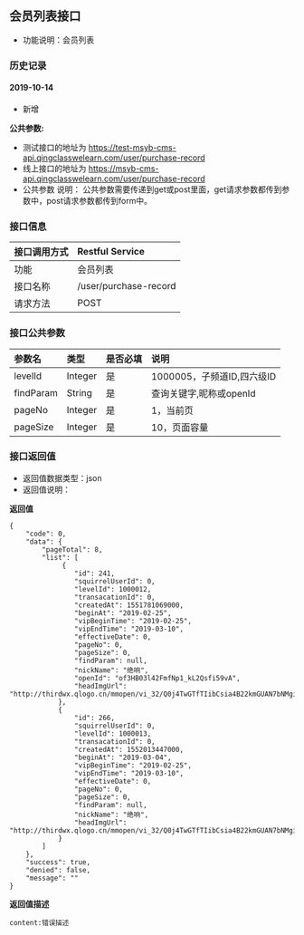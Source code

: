 ## 会员列表接口
+ 功能说明：会员列表

### 历史记录

#### 2019-10-14 
- 新增

**公共参数:**
+ 测试接口的地址为 https://test-msyb-cms-api.qingclasswelearn.com/user/purchase-record
+ 线上接口的地址为 https://msyb-cms-api.qingclasswelearn.com/user/purchase-record
+ 公共参数 说明： 公共参数需要传递到get或post里面，get请求参数都传到参数中，post请求参数都传到form中。

### 接口信息
|接口调用方式 	|	Restful Service			|
|:--------------|:--------------------------|
|功能	     	| 会员列表					|
|接口名称		|/user/purchase-record		|
|请求方法		|POST					    |

### 接口公共参数
|参数名		   		|类型	|是否必填	|说明			    					|
|:------------------|:------|:----------|:--------------------------------------|
|levelId			|Integer|是		  	|1000005，子频道ID,四六级ID				|
|findParam			|String |是		  	|查询关键字,昵称或openId					|
|pageNo				|Integer|是		  	|1，当前页								|
|pageSize			|Integer|是		  	|10，页面容量								|

### 接口返回值
+ 返回值数据类型：json
+ 返回值说明：

**返回值**  

```
{
    "code": 0,
    "data": {
        "pageTotal": 8,
        "list": [
             {
                "id": 241,
                "squirrelUserId": 0,
                "levelId": 1000012,
                "transacationId": 0,
                "createdAt": 1551781069000,
                "beginAt": "2019-02-25",
                "vipBeginTime": "2019-02-25",
                "vipEndTime": "2019-03-10",
                "effectiveDate": 0,
                "pageNo": 0,
                "pageSize": 0,
                "findParam": null,
                "nickName": "绝响",
                "openId": "of3HB03l42FmfNp1_kL2Qsfi59vA",
                "headImgUrl": "http://thirdwx.qlogo.cn/mmopen/vi_32/Q0j4TwGTfTIibCsia4B22kmGUAN7bNMgicNlxHvGxFNM1raC0SBQnfgbbDuibj3Aeqqe4wdM0ZdyD5eNF21lrnMQcg/132"
            },
            {
                "id": 266,
                "squirrelUserId": 0,
                "levelId": 1000013,
                "transacationId": 0,
                "createdAt": 1552013447000,
                "beginAt": "2019-03-04",
                "vipBeginTime": "2019-02-25",
                "vipEndTime": "2019-03-10",
                "effectiveDate": 0,
                "pageNo": 0,
                "pageSize": 0,
                "findParam": null,
                "nickName": "绝响",
                "headImgUrl": "http://thirdwx.qlogo.cn/mmopen/vi_32/Q0j4TwGTfTIibCsia4B22kmGUAN7bNMgicNlxHvGxFNM1raC0SBQnfgbbDuibj3Aeqqe4wdM0ZdyD5eNF21lrnMQcg/132"
            }
        ]
    },
    "success": true,
    "denied": false,
    "message": ""
}
```

**返回值描述**  

```
content:错误描述
```